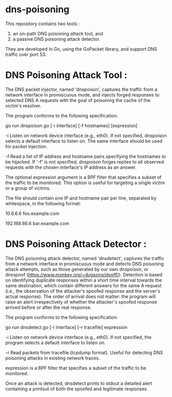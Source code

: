 # dns-poisoning

This repository contains two tools :
1) an on-path DNS poisoning attack tool, and
2)  a passive DNS poisoning attack detector.
 
They are developed in Go, using the GoPacket library, and support DNS traffic over port 53.

# DNS Poisoning Attack Tool :
The DNS packet injector, named 'dnspoison', captures
the traffic from a network interface in promiscuous mode, and injects forged
responses to selected DNS A requests with the goal of poisoning the cache of
the victim's resolver.

The program conforms to the following specification:

go run dnspoison.go [-i interface] [-f hostnames] [expression]

-i Listen on network device interface (e.g., eth0). If not specified,
dnspoison selects a default interface to listen on. The same
interface should be used for packet injection.
  
-f Read a list of IP address and hostname pairs specifying the hostnames to
be hijacked. If '-f' is not specified, dnspoison forges replies to
all observed requests with the chosen interface's IP address as an answer.

The optional expression argument is a BPF filter that specifies a subset of
the traffic to be monitored. This option is useful for targeting a single
victim or a group of victims.
  
The <hostnames> file should contain one IP and hostname pair per line,
separated by whitespace, in the following format:
  
10.6.6.6 foo.example.com
  
192.168.66.6 bar.example.com
  
# DNS Poisoning Attack Detector :  
  
 The DNS poisoning attack detector, named 'dnsdetect',
captures the traffic from a network interface in promiscuous mode and detects
DNS poisoning attack attempts, such as those generated by our own dnspoison,
or dnsspoof (https://www.monkey.org/~dugsong/dsniff/). Detection is based on
identifying duplicate responses within a short time interval towards the same
destination, which contain different answers for the same A request (i.e., the
observation of the attacker's spoofed response and the server's actual
response). The order of arrival does not matter: the program will raise an alert
irrespectively of whether the attacker's spoofed response arrived before or
after the real response.
  
The program conforms to the following specification:
  
go run dnsdetect.go [-i interface] [-r tracefile] expression
  
-i Listen on network device interface (e.g., eth0). If not specified,
the program selects a default interface to listen on.
  
-r Read packets from tracefile (tcpdump format). Useful for detecting
DNS poisoning attacks in existing network traces.
  
expression is a BPF filter that specifies a subset of the traffic to be
monitored.
  
Once an attack is detected, dnsdetect prints to stdout a detailed alert
containing a printout of both the spoofed and legitimate responses. 
